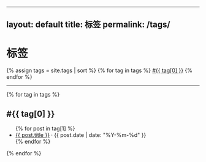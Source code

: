 <!--
 * @Author: error: error: git config user.name & please set dead value or install git && error: git config user.email & please set dead value or install git & please set dead value or install git
 * @Date: 2025-09-16 14:56:28
 * @LastEditors: error: error: git config user.name & please set dead value or install git && error: git config user.email & please set dead value or install git & please set dead value or install git
 * @LastEditTime: 2025-09-16 15:43:31
 * @FilePath: /valley-blog.github.io/tags.md
 * 
 * Copyright (c) 2025 by error: git config user.email & please set dead value or install git, All Rights Reserved. 
-->
---
layout: default
title: 标签
permalink: /tags/
---
<h1>标签</h1>
<div class="tag-cloud">
  {% assign tags = site.tags | sort %}
  {% for tag in tags %}
    <a href="#{{ tag[0] | uri_escape }}" class="tag">#{{ tag[0] }}</a>
  {% endfor %}
</div>
<hr/>
{% for tag in tags %}
  <h2 id="{{ tag[0] | uri_escape }}">#{{ tag[0] }}</h2>
  <ul class="tag-posts">
    {% for post in tag[1] %}
      <li><a href="{{ post.url | relative_url }}">{{ post.title }}</a> <span class="post-meta">· {{ post.date | date: "%Y-%m-%d" }}</span></li>
    {% endfor %}
  </ul>
{% endfor %} 
